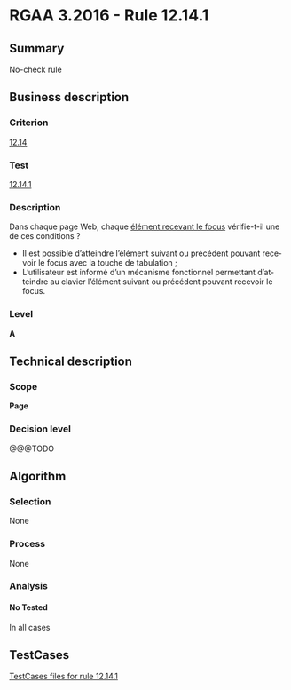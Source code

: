 # RGAA 3.2016 - Rule 12.14.1

## Summary
No-check rule


## Business description

### Criterion
[12.14](http://references.modernisation.gouv.fr/rgaa-accessibilite/criteres.html#crit-12-14)

### Test
[12.14.1](http://references.modernisation.gouv.fr/rgaa-accessibilite/criteres.html#test-12-14-1)

### Description
<div lang="fr">Dans chaque page Web, chaque <a href="http://references.modernisation.gouv.fr/rgaa-accessibilite/glossaire.html#prise-de-focus">&#xE9;l&#xE9;ment recevant le focus</a> v&#xE9;rifie-t-il une de ces conditions&nbsp;? <ul><li>Il est possible d&#x2019;atteindre l&#x2019;&#xE9;l&#xE9;ment suivant ou pr&#xE9;c&#xE9;dent pouvant recevoir le focus avec la touche de tabulation&nbsp;;</li> <li>L&#x2019;utilisateur est inform&#xE9; d&#x2019;un m&#xE9;canisme fonctionnel permettant d&#x2019;atteindre au clavier l&#x2019;&#xE9;l&#xE9;ment suivant ou pr&#xE9;c&#xE9;dent pouvant recevoir le focus.</li> </ul></div>

### Level
**A**


## Technical description

### Scope
**Page**

### Decision level
@@@TODO


## Algorithm

### Selection
None

### Process
None

### Analysis

#### No Tested
In all cases


##  TestCases

[TestCases files for rule 12.14.1](https://github.com/Asqatasun/Asqatasun/tree/develop/rules/rules-rgaa3.2016/src/test/resources/testcases/rgaa32016/Rgaa32016Rule121401/)


